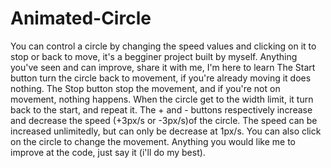 # Animated-Circle
You can control a circle by changing the speed values ​​and clicking on it to stop or back to move, it's a begginer project built by myself. Anything you've seen and can improve, share it with me, I'm here to learn
The Start button turn the circle back to movement, if you're already moving it does nothing.
The Stop button stop the movement, and if you're not on movement, nothing happens.
When the circle get to the width limit, it turn back to the start, and repeat it.
The + and - buttons respectively increase and decrease the speed (+3px/s or -3px/s)of the circle. The speed can be increased unlimitedly, but can only be decrease at 1px/s.
You can also click on the circle to change the movement.
Anything you would like me to improve at the code, just say it (i'll do my best).
